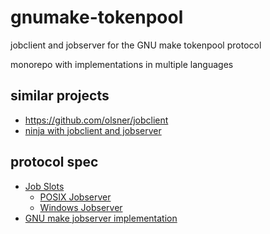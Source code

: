 # gnumake-tokenpool

jobclient and jobserver for the GNU make tokenpool protocol

monorepo with implementations in multiple languages

## similar projects

* https://github.com/olsner/jobclient
* [ninja with jobclient and jobserver](https://gitlab.kitware.com/cmake/cmake/-/issues/21597)

## protocol spec

* [Job Slots](https://www.gnu.org/software/make/manual/html_node/Job-Slots.html)
  * [POSIX Jobserver](https://www.gnu.org/software/make/manual/html_node/POSIX-Jobserver.html)
  * [Windows Jobserver](https://www.gnu.org/software/make/manual/html_node/Windows-Jobserver.html)
* [GNU make jobserver implementation](http://make.mad-scientist.net/papers/jobserver-implementation/)
